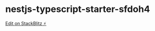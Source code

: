 # nestjs-typescript-starter-sfdoh4

[Edit on StackBlitz ⚡️](https://stackblitz.com/edit/nestjs-typescript-starter-sfdoh4)